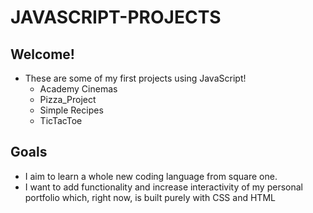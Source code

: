 # JAVASCRIPT-PROJECTS

## Welcome!
- These are some of my first projects using JavaScript!
  - Academy Cinemas
  - Pizza_Project
  - Simple Recipes
  - TicTacToe


## Goals
- I aim to learn a whole new coding language from square one.
- I want to add functionality and increase interactivity of my personal portfolio which, right now, is built purely with CSS and HTML
